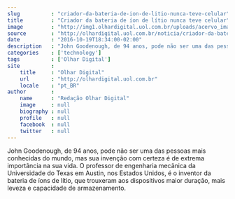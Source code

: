 ```yaml
---
slug          : "criador-da-bateria-de-ion-de-litio-nunca-teve-celular"
title         : "Criador da bateria de íon de lítio nunca teve celular"
image         : "http://img1.olhardigital.uol.com.br/uploads/acervo_imagens/2016/06/20160617170346_660_420.jpg"
source        : "http://olhardigital.uol.com.br/noticia/criador-da-bateria-de-ion-de-litio-nunca-teve-celular/63203"
date          : "2016-10-19T18:34:00-02:00"
description   : "John Goodenough, de 94 anos, pode não ser uma das pessoas mais conhecidas do mundo, mas sua invenção com certeza é de extrema importância na sua vida. O professor de engenharia mecânica da Universidade do Texas em Austin, nos Estados Unidos, é o inventor da bateria de íons de lítio, que trouxeram aos dispositivos maior duração, mais leveza e capacidade de armazenamento."
categories    : ['technology']
tags          : ['Olhar Digital']
site          :
    title     : "Olhar Digital"
    url       : "http://olhardigital.uol.com.br"
    locale    : "pt_BR"
author        :
    name      : "Redação Olhar Digital"
    image     : null
    biography : null
    profile   : null
    facebook  : null
    twitter   : null
---
```


John Goodenough, de 94 anos, pode não ser uma das pessoas mais conhecidas do mundo, mas sua invenção com certeza é de extrema importância na sua vida. O professor de engenharia mecânica da Universidade do Texas em Austin, nos Estados Unidos, é o inventor da bateria de íons de lítio, que trouxeram aos dispositivos maior duração, mais leveza e capacidade de armazenamento.
